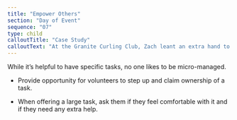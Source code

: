 ```yaml
---
title: "Empower Others"
section: "Day of Event"
sequence: "07"
type: child
calloutTitle: "Case Study"
calloutText: "At the Granite Curling Club, Zach leant an extra hand to volunteer for an open house. His goal is to one day be on the board and is trying to work his way up by being friendly and knowing the ins and outs of how the club works. At the open house, Susan, the volunteer coordinator, gave him the task of following up with people who just finished curling. He decided to make a fun activity out of it by putting people into groups and having them chat with experienced curlers while playing games in the bar. Because they stuck around longer, Zach was able to follow up with every one of them to answer their questions and got more people interested in joining the club than at a typical open house event. Susan felt great about this and is now thinking about letting Zach be the coordinator for future open houses."
---
```


While it’s helpful to have specific tasks, no one likes to be micro-managed.

- Provide opportunity for volunteers to step up and claim ownership of a task.

- When offering a large task, ask them if they feel comfortable with it and if they need any extra help.
